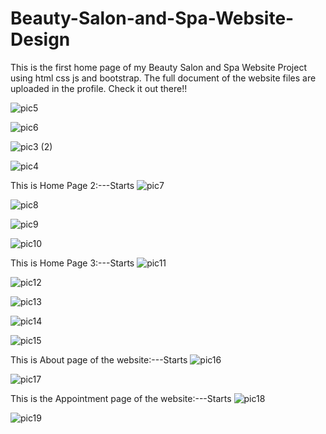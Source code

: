 # Beauty-Salon-and-Spa-Website-Design
This is the first home page of my Beauty Salon and Spa Website Project using html css js and bootstrap.
The full document of the website files are uploaded in the profile. Check it out there!!

![pic5](https://github.com/amritapal30/Beauty-Salon-and-Spa-Website-Design/assets/145271835/2495e566-896f-41ad-a65d-0c4840b2f250)

![pic6](https://github.com/amritapal30/Beauty-Salon-and-Spa-Website-Design/assets/145271835/06dae87b-8de9-4675-acca-b7c14778a701)

![pic3 (2)](https://github.com/amritapal30/Beauty-Salon-and-Spa-Website-Design/assets/145271835/33fe792f-089b-41ef-8a3b-4a8e7d531a60)


![pic4](https://github.com/amritapal30/Beauty-Salon-and-Spa-Website-Design/assets/145271835/8a24fd7d-3382-4ba5-b68a-2d1c05d6d4a2)


This is Home Page 2:---Starts
![pic7](https://github.com/amritapal30/Beauty-Salon-and-Spa-Website-Design/assets/145271835/666aee3b-9c41-413d-80e2-6f8331488d0d)

![pic8](https://github.com/amritapal30/Beauty-Salon-and-Spa-Website-Design/assets/145271835/9c20b0cc-be10-417a-bcb5-1f4d6bf91715)

![pic9](https://github.com/amritapal30/Beauty-Salon-and-Spa-Website-Design/assets/145271835/7be51bc3-5e97-4d31-ad35-01832a71abfb)

![pic10](https://github.com/amritapal30/Beauty-Salon-and-Spa-Website-Design/assets/145271835/360af77a-9200-43d0-8ab4-451bd0900907)

This is Home Page 3:---Starts
![pic11](https://github.com/amritapal30/Beauty-Salon-and-Spa-Website-Design/assets/145271835/eac6b6ce-cec4-448b-87fd-9ceb5d2e6398)

![pic12](https://github.com/amritapal30/Beauty-Salon-and-Spa-Website-Design/assets/145271835/c94a4c8e-dfc9-4703-8d7b-cde8bece28fe)

![pic13](https://github.com/amritapal30/Beauty-Salon-and-Spa-Website-Design/assets/145271835/6e455816-ae68-41fa-a74d-62640ac255d6)

![pic14](https://github.com/amritapal30/Beauty-Salon-and-Spa-Website-Design/assets/145271835/c5d89f5b-2de8-4eb9-a752-8f06455cf12f)

![pic15](https://github.com/amritapal30/Beauty-Salon-and-Spa-Website-Design/assets/145271835/55647cf6-524e-4efa-87c9-9dcc15e56fdc)


This is About page of the website:---Starts
![pic16](https://github.com/amritapal30/Beauty-Salon-and-Spa-Website-Design/assets/145271835/cb1b4bd8-beb9-4b7b-911f-2cc159cd5221)

![pic17](https://github.com/amritapal30/Beauty-Salon-and-Spa-Website-Design/assets/145271835/11ff19d0-47e6-437f-8e03-0b69d6772d3b)

This is the Appointment page of the website:---Starts
![pic18](https://github.com/amritapal30/Beauty-Salon-and-Spa-Website-Design/assets/145271835/bf42ff8e-d666-42d7-85c0-4c43f7cbc940)

![pic19](https://github.com/amritapal30/Beauty-Salon-and-Spa-Website-Design/assets/145271835/85e2a77f-577a-4e0b-86ae-ef7a2274ed42)
